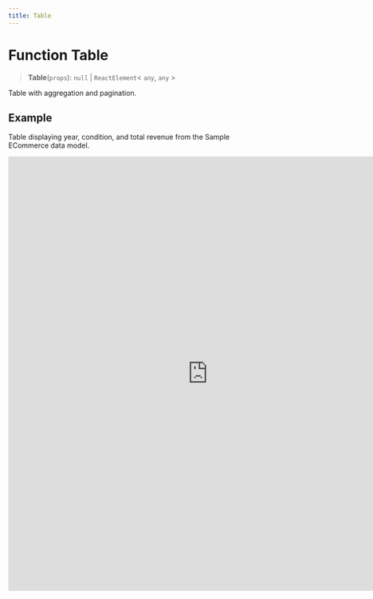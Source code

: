 ```yaml
---
title: Table
---
```


# Function Table

> **Table**(`props`): `null` \| `ReactElement`\< `any`, `any` \>

Table with aggregation and pagination.

## Example

Table displaying year, condition, and total revenue from the Sample ECommerce data model.

<iframe
 src='https://csdk-playground.sisense.com/?example=tables%2Faggregated-table&mode=docs'
 width=800
 height=870
 style='border:none;'
/>

## Parameters

| Parameter | Type | Description |
| :------ | :------ | :------ |
| `props` | [`TableProps`](../interfaces/interface.TableProps.md) | Table properties |

## Returns

`null` \| `ReactElement`\< `any`, `any` \>

Table component

